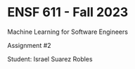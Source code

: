 # ENSF 611 - Fall 2023
Machine Learning for Software Engineers

Assignment #2

Student: Israel Suarez Robles
